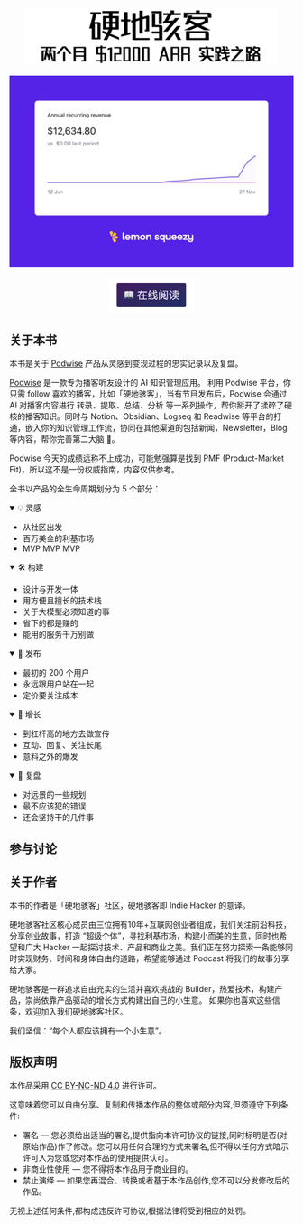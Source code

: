 <p align="center">
  <a href="https://hardhacker.com/book">
    <img src="/public/attachments/other/booktitle.png" width="450"/>
  </a>
</p>

<p align="center">
  <a href="https://hardhacker.com/book">
    <img src="/public/attachments/other/ARR.png" width="650"/>
  </a>
</p>

<p align="center">
  <a href="https://hardhacker.com/book">
    <img src="/public/attachments/other/readonline.png" width="150"/>
  </a>
</p>

## 关于本书

本书是关于 [Podwise](https://podwise.ai) 产品从灵感到变现过程的忠实记录以及复盘。

[Podwise](https://podwise.ai/) 是一款专为播客听友设计的 AI 知识管理应用。 利用 Podwise 平台，你只需 follow 喜欢的播客，比如「硬地骇客」，当有节目发布后，Podwise 会通过 AI 对播客内容进行 转录、提取、总结、分析 等一系列操作，帮你掰开了揉碎了硬核的播客知识。同时与 Notion、Obsidian、Logseq 和 Readwise 等平台的打通，嵌入你的知识管理工作流，协同在其他渠道的包括新闻，Newsletter，Blog 等内容，帮你完善第二大脑 🧠。

Podwise 今天的成绩远称不上成功，可能勉强算是找到 PMF (Product-Market Fit)，所以这不是一份权威指南，内容仅供参考。

全书以产品的全生命周期划分为 5 个部分：

<details open>
  <summary>💡 灵感</summary>

  * 从社区出发
  * 百万美金的利基市场
  * MVP MVP MVP
</details>
<details open>
  <summary>🛠 构建</summary>

  * 设计与开发一体
  * 用方便且擅长的技术栈
  * 关于大模型必须知道的事
  * 省下的都是赚的
  * 能用的服务千万别做
</details>
<details open>
  <summary>🚀 发布</summary>

  * 最初的 200 个用户
  * 永远跟用户站在一起
  * 定价要关注成本
</details>
<details open>
  <summary>💸 增长</summary>

  * 到杠杆高的地方去做宣传
  * 互动、回复、关注长尾
  * 意料之外的爆发
</details>
<details open>
  <summary>🤔 复盘</summary>

  * 对远景的一些规划
  * 最不应该犯的错误
  * 还会坚持干的几件事
</details>

## 参与讨论


## 关于作者

本书的作者是「硬地骇客」社区，硬地骇客即 Indie Hacker 的意译。

硬地骇客社区核心成员由三位拥有10年+互联网创业者组成，我们关注前沿科技，分享创业故事，打造 “超级个体”，寻找利基市场，构建小而美的生意，同时也希望和广大 Hacker 一起探讨技术、产品和商业之美。我们正在努力探索一条能够同时实现财务、时间和身体自由的道路，希望能够通过 Podcast 将我们的故事分享给大家。

硬地骇客是一群追求自由充实的生活并喜欢挑战的 Builder，热爱技术，构建产品，崇尚依靠产品驱动的增长方式构建出自己的小生意。 如果你也喜欢这些信条，欢迎加入我们硬地骇客社区。

我们坚信：“每个人都应该拥有一个小生意”。

## 版权声明

本作品采用 <a rev="license" href="http://creativecommons.org/licenses/by-nc-nd/4.0/">CC BY-NC-ND 4.0</a> 进行许可。

这意味着您可以自由分享、复制和传播本作品的整体或部分内容,但须遵守下列条件:

* 署名 — 您必须给出适当的署名,提供指向本许可协议的链接,同时标明是否(对原始作品)作了修改。您可以用任何合理的方式来署名,但不得以任何方式暗示许可人为您或您对本作品的使用提供认可。
* 非商业性使用 — 您不得将本作品用于商业目的。
* 禁止演绎 — 如果您再混合、转换或者基于本作品创作,您不可以分发修改后的作品。

无视上述任何条件,都构成违反许可协议,根据法律将受到相应的处罚。
